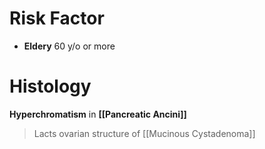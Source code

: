 # Risk Factor
- **Eldery** 60 y/o or more

# Histology
**Hyperchromatism** in **[[Pancreatic Ancini]]**
> Lacts ovarian structure of [[Mucinous Cystadenoma]]